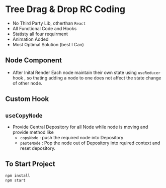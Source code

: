 # Tree Drag & Drop RC Coding

* No Third Party Lib, otherthan `React`
* All Functional Code and Hooks
* Statisty all four requirment
* Animation Added
* Most Optimal Solution (best I Can)


## Node Component
* After Inital Render Each node maintain their own state using `useReducer` hook , so thating adding a node to one does not affect the state change of other node.

## Custom Hook

##  `useCopyNode`
*  Provide Central Depository for all Node while node is moving and provide method like   
    * `copyNode` : push the required node into Depository  
    * `pasteNode` : Pop the node out of Depository into rquired context and reset depository.


## To Start Project   
```javascript
npm install
npm start
```
